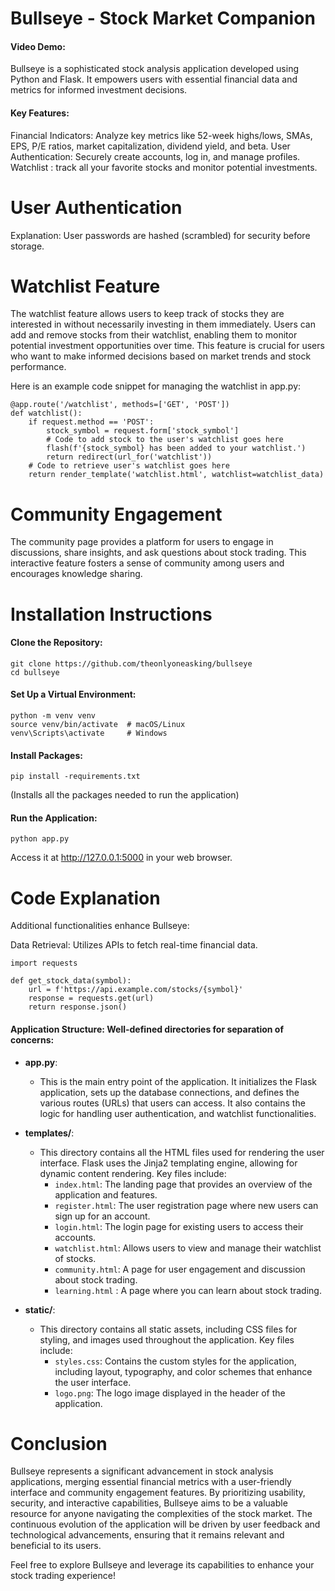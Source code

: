 # Bullseye - Stock Market Companion
#### Video Demo:  <URL HERE>

Bullseye is a sophisticated stock analysis application developed using Python and Flask. It empowers users with essential financial data and metrics for informed investment decisions.

#### Key Features:

Financial Indicators: Analyze key metrics like 52-week highs/lows, SMAs, EPS, P/E ratios, market capitalization, dividend yield, and beta.
User Authentication: Securely create accounts, log in, and manage profiles.
Watchlist : track all your favorite stocks and monitor potential investments.
# User Authentication

Explanation: User passwords are hashed (scrambled) for security before storage.

# Watchlist Feature
The watchlist feature allows users to keep track of stocks they are interested in without necessarily investing in them immediately. Users can add and remove stocks from their watchlist, enabling them to monitor potential investment opportunities over time. This feature is crucial for users who want to make informed decisions based on market trends and stock performance.

Here is an example code snippet for managing the watchlist in app.py:
```
@app.route('/watchlist', methods=['GET', 'POST'])
def watchlist():
    if request.method == 'POST':
        stock_symbol = request.form['stock_symbol']
        # Code to add stock to the user's watchlist goes here
        flash(f'{stock_symbol} has been added to your watchlist.')
        return redirect(url_for('watchlist'))
    # Code to retrieve user's watchlist goes here
    return render_template('watchlist.html', watchlist=watchlist_data)
```    


# Community Engagement

The community page provides a platform for users to engage in discussions, share insights, and ask questions about stock trading. This interactive feature fosters a sense of community among users and encourages knowledge sharing.

# Installation Instructions

#### Clone the Repository:
```
git clone https://github.com/theonlyoneasking/bullseye
cd bullseye
```
#### Set Up a Virtual Environment:
```
python -m venv venv
source venv/bin/activate  # macOS/Linux
venv\Scripts\activate     # Windows
```
#### Install Packages:
```
pip install -requirements.txt
```
(Installs all the packages needed to run the application)

#### Run the Application:
```
python app.py
```
Access it at http://127.0.0.1:5000 in your web browser.

# Code Explanation

Additional functionalities enhance Bullseye:

Data Retrieval: Utilizes APIs to fetch real-time financial data.
```
import requests

def get_stock_data(symbol):
    url = f'https://api.example.com/stocks/{symbol}'
    response = requests.get(url)
    return response.json()
```

#### Application Structure: Well-defined directories for separation of concerns:

- **app.py**: 
  - This is the main entry point of the application. It initializes the Flask application, sets up the database connections, and defines the various routes (URLs) that users can access. It also contains the logic for handling user authentication, and watchlist functionalities.

- **templates/**: 
  - This directory contains all the HTML files used for rendering the user interface. Flask uses the Jinja2 templating engine, allowing for dynamic content rendering. Key files include:
    - `index.html`: The landing page that provides an overview of the application and features.
    - `register.html`: The user registration page where new users can sign up for an account.
    - `login.html`: The login page for existing users to access their accounts.
    - `watchlist.html`: Allows users to view and manage their watchlist of stocks.
    - `community.html`: A page for user engagement and discussion about stock trading.
    - `learning.html` : A page where you can learn about stock trading.

- **static/**: 
  - This directory contains all static assets, including CSS files for styling, and images used throughout the application. Key files include:
    - `styles.css`: Contains the custom styles for the application, including layout, typography, and color schemes that enhance the user interface.
    - `logo.png`: The logo image displayed in the header of the application.

# Conclusion

Bullseye represents a significant advancement in stock analysis applications, merging essential financial metrics with a user-friendly interface and community engagement features. By prioritizing usability, security, and interactive capabilities, Bullseye aims to be a valuable resource for anyone navigating the complexities of the stock market. The continuous evolution of the application will be driven by user feedback and technological advancements, ensuring that it remains relevant and beneficial to its users.

Feel free to explore Bullseye and leverage its capabilities to enhance your stock trading experience!
